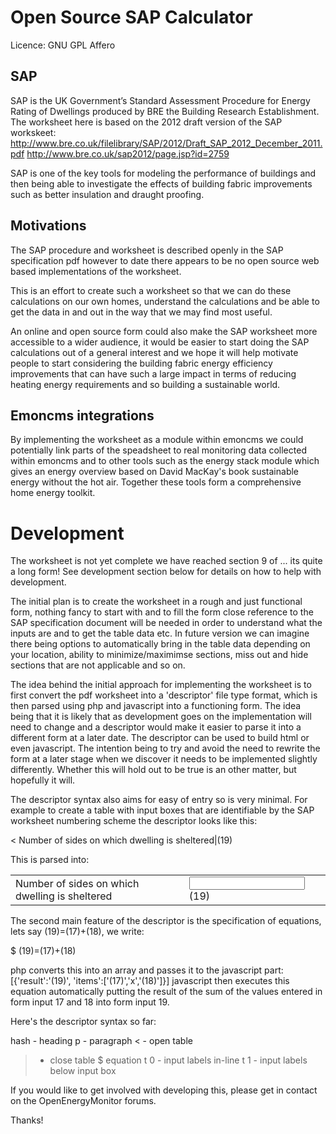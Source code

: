# Open Source SAP Calculator
Licence: GNU GPL Affero

## SAP
SAP is the UK Government’s Standard Assessment Procedure for Energy Rating of Dwellings produced by BRE the Building Research Establishment. The worksheet here is based on the 2012 draft version of the SAP workskeet: 
http://www.bre.co.uk/filelibrary/SAP/2012/Draft_SAP_2012_December_2011.pdf
http://www.bre.co.uk/sap2012/page.jsp?id=2759

SAP is one of the key tools for modeling the performance of buildings and then being able to investigate the effects of building fabric improvements such as better insulation and draught proofing. 

## Motivations
The SAP procedure and worksheet is described openly in the SAP specification pdf however to date there appears to be no open source web based implementations of the worksheet.

This is an effort to create such a worksheet so that we can do these calculations on our own homes, understand the calculations and be able to get the data in and out in the way that we may find most useful.

An online and open source form could also make the SAP worksheet more accessible to a wider audience, it would be easier to start doing the SAP calculations out of a general interest and we hope it will help motivate people to start considering the building fabric energy efficiency improvements that can have such a large impact in terms of reducing heating energy requirements and so building a sustainable world. 

## Emoncms integrations
By implementing the worksheet as a module within emoncms we could potentially link parts of the speadsheet to real monitoring data collected within emoncms and to other tools such as the energy stack module which gives an energy overview based on David MacKay's book sustainable energy without the hot air. Together these tools form a comprehensive home energy toolkit.

# Development

The worksheet is not yet complete we have reached section 9 of ... its quite a long form!
See development section below for details on how to help with development.

The initial plan is to create the worksheet in a rough and just functional form, nothing fancy to start with and to fill the form close reference to the SAP specification document will be needed in order to understand what the inputs are and to get the table data etc. In future version we can imagine there being options to automatically bring in the table data depending on your location, ability to minimize/maximimse sections, miss out and hide sections that are not applicable and so on.

The idea behind the initial approach for implementing the worksheet is to first convert the pdf worksheet into a 'descriptor' file type format, which is then parsed using php and javascript into a functioning form. The idea being that it is likely that as development goes on the implementation will need to change and a descriptor would make it easier to parse it into a different form at a later date. The descriptor can be used to build html or even javascript. The intention being to try and avoid the need to rewrite the form at a later stage when we discover it needs to be implemented slightly differently. Whether this will hold out to be true is an other matter, but hopefully it will.

The descriptor syntax also aims for easy of entry so is very minimal. For example to create a table with input boxes that are identifiable by the SAP worksheet numbering scheme the descriptor looks like this:

<
Number of sides on which dwelling is sheltered|(19)
>

This is parsed into:

<table>
<tr><td>Number of sides on which dwelling is sheltered</td><td><input id='(19)' type='text' /> (19)</td></tr>
</table>

The second main feature of the descriptor is the specification of equations, lets say (19)=(17)+(18), we write:

$ (19)=(17)+(18)

php converts this into an array and passes it to the javascript part: [{'result':'(19)', 'items':['(17)','x','(18)']}]
javascript then executes this equation automatically putting the result of the sum of the values entered in form input 17 and 18 into form input 19.

Here's the descriptor syntax so far:

hash - heading
p - paragraph
< - open table
> - close table
$ equation
t 0 - input labels in-line
t 1 - input labels below input box

If you would like to get involved with developing this, please get in contact on the OpenEnergyMonitor forums.

Thanks!
